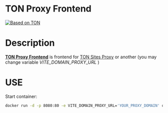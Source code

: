 # TON Proxy Frontend
[![Based on TON][ton-svg]][ton]

# Description
**[TON Proxy Frontend](https://github.com/duelist-dev/ton-proxy-frontend/)** is frontend for [TON Sites Proxy](https://github.com/duelist-dev/ton-sites-proxy/) or another (you may change variable *VITE_DOMAIN_PROXY_URL* )

# USE
Start container:
```sh 
docker run -d -p 8080:80 -e VITE_DOMAIN_PROXY_URL='YOUR_PROXY_DOMAIN' duelistdev/ton-proxy-frontend
```

<!-- Badges -->
[ton-svg]: https://img.shields.io/badge/Based%20on-TON-blue
[ton]: https://ton.org
